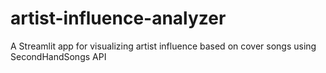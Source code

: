 # artist-influence-analyzer
A Streamlit app for visualizing artist influence based on cover songs using SecondHandSongs API
